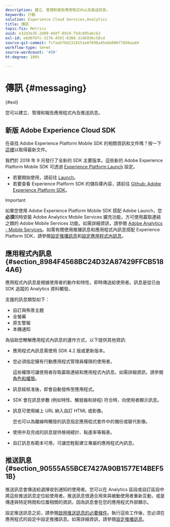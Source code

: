 ```yaml
---
description: 建立、管理和報告應用程式內以及推送訊息。
keywords: 行動
solution: Experience Cloud Services,Analytics
title: 傳訊
topic-fix: Metrics
uuid: e32d3e35-2d09-4ddf-8919-75dc895abcb3
exl-id: e6d076fc-3176-4591-8388-314b936c58cd
source-git-commit: 7cfaa5f6d1318151e87698a45eb6006f7850aad4
workflow-type: tm+mt
source-wordcount: '459'
ht-degree: 100%

---
```


# 傳訊 {#messaging}

{#eol}

您可以建立、管理和報告應用程式內及推送訊息。

## 新版 Adobe Experience Cloud SDK

在尋找 Adobe Experience Platform Mobile SDK 的相關資訊和文件嗎？按一下[這裡](https://aep-sdks.gitbook.io/docs/)以取得最新文件。

我們於 2018 年 9 月發行了全新的 SDK 主要版本。這些新的 Adobe Experience Platform Mobile SDK 可透過 [Experience Platform Launch](https://www.adobe.com/tw/experience-platform/launch.html) 設定。

* 若要開始使用，請前往 [Launch](https://launch.adobe.com/)。
* 若要查看 Experience Platform SDK 的儲存庫內容，請前往 [Github: Adobe Experience Platform SDK](https://github.com/Adobe-Marketing-Cloud/acp-sdks)。

>[!IMPORTANT]
>
> 如果您使用 Adobe Experience Platform Mobile SDK 搭配 Adobe Launch，您&#x200B;**必須**&#x200B;同時安裝 Adobe Analytics Mobile Services 擴充功能，方可使用贏取連結之類的 Adobe Mobile Services 功能。如需詳細資訊，請參閱 [Adobe Analytics - Mobile Services](https://aep-sdks.gitbook.io/docs/using-mobile-extensions/adobe-analytics-mobile-services)。如需有關使用推播訊息和應用程式內訊息搭配 Experience Platform SDK，請參閱[設定推播訊息](https://aep-sdks.gitbook.io/docs/using-mobile-extensions/adobe-analytics-mobile-services#set-up-push-messaging)和[設定應用程式內訊息](https://aep-sdks.gitbook.io/docs/using-mobile-extensions/adobe-analytics-mobile-services#set-up-in-app-messaging)。

## 應用程式內訊息 {#section_8984F4568BC24D32A87429FFCB5184A6}

應用程式內訊息是根據使用者的動作和特性，即時傳送給使用者。訊息是從已由 SDK 追蹤的 Analytics 資料觸發。

支援的訊息類型如下：

* 自訂與佈景主題
* 全螢幕
* 原生警報
* 本機通知

為協助您瞭解應用程式內訊息的運作方式，以下提供其他資訊:

* 應用程式內訊息需使用 SDK 4.2 版或更新版本。
* 您必須指定擁有行動應用程式管理員權限的使用者。

   這些權限可讓使用者存取贏取連結和應用程式內訊息。如需詳細資訊，請參閱[角色和權限](/help/using/gs/c-mob-roles-and-permissions.md)。
* 訊息經核准後，即會自動發佈至應用程式。
* SDK 會在訊息參數 (例如特性、觸發器和排程) 符合時，向使用者顯示訊息。
* 訊息可使用線上 URL 納入自訂 HTML 或影像。

   您也可以為離線時觸發的訊息指定應用程式套件中的備份或替代影像。
* 使用中及完成的訊息提供檢視總計、點進率等報表。
* 自訂訊息有範本可用，可讓您輕鬆建立專屬的應用程式內訊息。

## 推送訊息 {#section_90555A55BCE7427A90B1577E14BEF51B}

推送訊息會傳送給選擇收到通知的使用者。您可以在 Analytics 區段或自訂區段中將這些推送訊息定位給使用者。推送訊息很適合用來與被動使用者重新互動，或是傳達與特定時間和位置相關的資訊，因為訊息會在您的應用程式外部顯示。

設定推送訊息之前，請參閱[啟用推送訊息的必要條件](/help/using/c-manage-app-settings/c-mob-confg-app/configure-push-messaging/prerequisites-push-messaging.md)。執行這些工作後，您必須在應用程式的設定中設定推播訊息。如需詳細資訊，請參閱[設定推播訊息](/help/using/c-manage-app-settings/c-mob-confg-app/configure-push-messaging/configure-push-messaging.md)。
